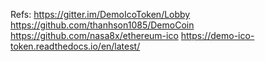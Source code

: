 Refs:
https://gitter.im/DemoIcoToken/Lobby
https://github.com/thanhson1085/DemoCoin
https://github.com/nasa8x/ethereum-ico
https://demo-ico-token.readthedocs.io/en/latest/

